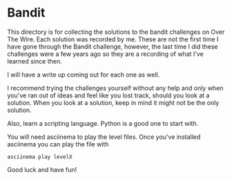 # Bandit

This directory is for collecting the solutions to the bandit challenges on Over The Wire.  Each solution was recorded by me.  These are not the first time I have gone through the Bandit challenge, however, the last time I did these challenges were a few years ago so they are a recording of what I've learned since then.

I will have a write up coming out for each one as well.

I recommend trying the challenges yourself without any help and only when you've ran out of ideas and feel like you lost track, should you look at a solution.  When you look at a solution, keep in mind it might not be the only solution.

Also, learn a scripting language.  Python is a good one to start with.

You will need asciinema to play the level files.  Once you've installed asciinema you can play the file with 

`
asciinema play levelX
`

Good luck and have fun!
